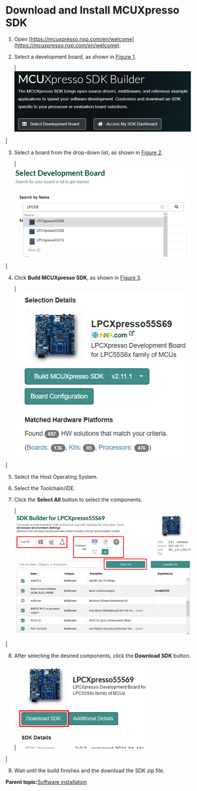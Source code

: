 # Download and Install MCUXpresso SDK

1.  Open [https://mcuxpresso.nxp.com/en/welcome](https://mcuxpresso.nxp.com/en/welcome).
2.  Select a development board, as shown in [Figure 1](download_and_install_mcuxpresso_sdk.md#SDKBUILDER).

    |![](../images/image5.png "MCUXpresso SDK builder")

|

3.  Select a board from the drop-down list, as shown in [Figure 2](download_and_install_mcuxpresso_sdk.md#SEDEBO).

    |![](../images/image6.png "Select development board")

|

4.  Click **Build MCUXpresso SDK**, as shown in [Figure 3](download_and_install_mcuxpresso_sdk.md#BUMCXSDK).

    |![](../images/image7.png "Build MCUXpresso SDK")

|

5.  Select the Host Operating System.
6.  Select the Toolchain/IDE.
7.  Click the **Select All** button to select the components.

    |![](../images/select_hostos.png "Select Host OS, toolchain, and components ")

|

8.  After selecting the desired components, click the **Download SDK** button.

    |![](../images/image9.png "Download SDK")

|

9.  Wait until the build finishes and the download the SDK zip file.

**Parent topic:**[Software installation](../topics/software_installation.md)

